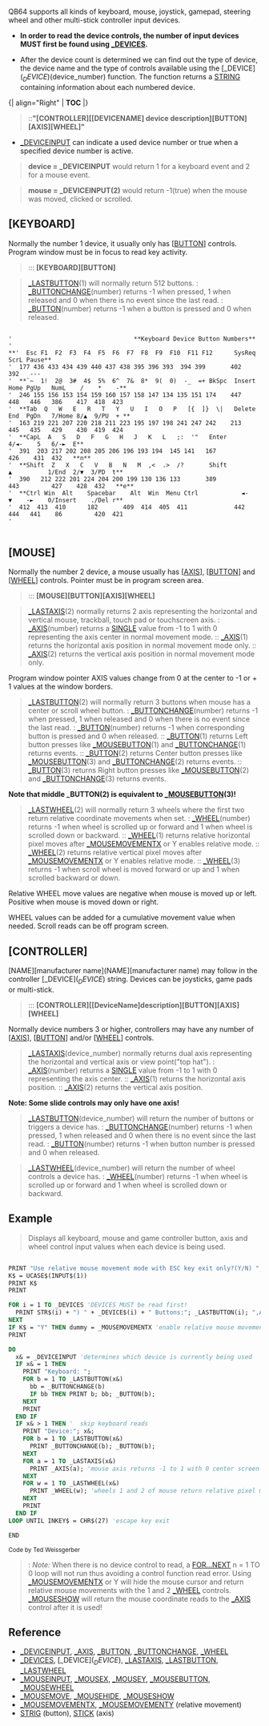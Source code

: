 QB64 supports all kinds of keyboard, mouse, joystick, gamepad, steering wheel and other multi-stick controller input devices. 

* **In order to read the device controls, the number of input devices MUST first be found using [_DEVICES](_DEVICES).**

* After the device count is determined we can find out the type of device, the device name and the type of controls available using the [_DEVICE$](_DEVICE$)(device_number) function. The function returns a [STRING](STRING) containing information about each numbered device.


{| align="Right"
  | __TOC__
  |}

> ::**"[CONTROLLER]<nowiki>[</nowiki>[DEVICENAME] device description][BUTTON][AXIS][WHEEL]"**


* [_DEVICEINPUT](_DEVICEINPUT) can indicate a used device number or true when a specified device number  is active.

> **device = _DEVICEINPUT** would return 1 for a keyboard event and 2 for a mouse event.

> **mouse = _DEVICEINPUT(2)** would return -1(true) when the mouse was moved, clicked or scrolled.


## [KEYBOARD]


Normally the number 1 device, it usually only has [[BUTTON](BUTTON)] controls. Program window must be in focus to read key activity.


> ::: **[KEYBOARD][BUTTON]**


>  [_LASTBUTTON](_LASTBUTTON)(1) will normally return 512 buttons.
> : [_BUTTONCHANGE](_BUTTONCHANGE)(number) returns -1 when pressed, 1 when released and 0 when there is no event since the last read.
> : [_BUTTON](_BUTTON)(number) returns -1 when a button is pressed and 0 when released.


```text

'                                  **Keyboard Device Button Numbers**
'
**'  Esc F1  F2  F3  F4  F5  F6  F7  F8  F9  F10  F11 F12      SysReq ScrL Pause**                  
'  177 436 433 434 439 440 437 438 395 396 393  394 399       402   392   ---
'  **`~  1!  2@  3#  4$  5%  6^  7&  8*  9(  0)  -_  =+ BkSpc  Insert Home PgUp   NumL    /    *    -** 
'  246 155 156 153 154 159 160 157 158 147 134 135 151 174    447   448   446   386    417  418  423
'  **Tab  Q   W   E   R   T   Y   U   I   O   P   [{  ]}  \|   Delete End  PgDn   7/Home 8/▲  9/PU  + **
'  163 219 221 207 220 218 211 223 195 197 198 241 247 242    213   445   435   429    430  419  424
'  **CapL  A   S   D   F   G   H   J   K   L   ;:  '"   Enter                     4/◄-    5   6/-►  E**
'  391  203 217 202 208 205 206 196 193 194  145 141   167                      426    431  432   **n**
'  **Shift  Z   X   C   V   B   N   M  ,<  .>  /?       Shift          ▲          1/End  2/▼  3/PD  t**
'  390   212 222 201 224 204 200 199 130 136 133       389          443         427    428  432   **e**
'  **Ctrl Win  Alt    Spacebar    Alt  Win  Menu Ctrl            ◄-    ▼    -►    0/Insert    ./Del r**
'  412  413  410      182       409  414  405  411             442  444   441    86         420  421 
'


```



## [MOUSE]


Normally the number 2 device, a mouse usually has [[AXIS](AXIS)], [[BUTTON](BUTTON)] and [[WHEEL](WHEEL)] controls. Pointer must be in program screen area.


> ::: **[MOUSE][BUTTON][AXIS][WHEEL]**


>  [_LASTAXIS](_LASTAXIS)(2) normally returns 2 axis representing the horizontal and vertical mouse, trackball, touch pad or touchscreen axis.
> : [_AXIS](_AXIS)(number) returns a [SINGLE](SINGLE) value from -1 to 1 with 0 representing the axis center in normal movement mode.
> :: [_AXIS](_AXIS)(1) returns the horizontal axis position in normal movement mode only.
> :: [_AXIS](_AXIS)(2) returns the vertical axis position in normal movement mode only. 

Program window pointer AXIS values change from 0 at the center to -1 or + 1 values at the window borders.


>  [_LASTBUTTON](_LASTBUTTON)(2) will normally return 3 buttons when mouse has a center or scroll wheel button.
> : [_BUTTONCHANGE](_BUTTONCHANGE)(number) returns -1 when pressed, 1 when released and 0 when there is no event since the last read.
> : [_BUTTON](_BUTTON)(number) returns -1 when corresponding button is pressed and 0 when released.
> :: [_BUTTON](_BUTTON)(1) returns Left button presses like [_MOUSEBUTTON](_MOUSEBUTTON)(1) and [_BUTTONCHANGE](_BUTTONCHANGE)(1) returns events.
> :: [_BUTTON](_BUTTON)(2) returns Center button presses like [_MOUSEBUTTON](_MOUSEBUTTON)(3) and [_BUTTONCHANGE](_BUTTONCHANGE)(2) returns events.
> :: [_BUTTON](_BUTTON)(3) returns Right button presses like [_MOUSEBUTTON](_MOUSEBUTTON)(2) and [_BUTTONCHANGE](_BUTTONCHANGE)(3) returns events.

**Note that middle _BUTTON(2) is equivalent to [_MOUSEBUTTON](_MOUSEBUTTON)(3)!**


>  [_LASTWHEEL](_LASTWHEEL)(2) will normally return 3 wheels where the first two return relative coordinate movements when set. 
> : [_WHEEL](_WHEEL)(number) returns -1 when wheel is scrolled up or forward and 1 when wheel is scrolled down or backward.
> :: [_WHEEL](_WHEEL)(1) returns relative horizontal pixel moves after [_MOUSEMOVEMENTX](_MOUSEMOVEMENTX) or Y enables relative mode.
> :: [_WHEEL](_WHEEL)(2) returns relative vertical pixel moves after [_MOUSEMOVEMENTX](_MOUSEMOVEMENTX) or Y enables relative mode.
> :: [_WHEEL](_WHEEL)(3) returns -1 when scroll wheel is moved forward or up and 1 when scrolled backward or down.

Relative WHEEL move values are negative when mouse is moved up or left. Positive when mouse is moved down or right.

WHEEL values can be added for a cumulative movement value when needed. Scroll reads can be off program screen.



## [CONTROLLER]

[NAME][manufacturer name](NAME][manufacturer name) may follow in the controller [_DEVICE$](_DEVICE$) string. Devices can be joysticks, game pads or multi-stick.


> ::: **[CONTROLLER]<nowiki>[</nowiki>[DeviceName]description][BUTTON][AXIS][WHEEL]**


Normally device numbers 3 or higher, controllers may have any number of [[AXIS](AXIS)], [[BUTTON](BUTTON)] and/or [[WHEEL](WHEEL)] controls.


>  [_LASTAXIS](_LASTAXIS)(device_number) normally returns dual axis representing the horizontal and vertical axis or view point("top hat").
> : [_AXIS](_AXIS)(number) returns a [SINGLE](SINGLE) value from -1 to 1 with 0 representing the axis center.
> :: [_AXIS](_AXIS)(1) returns the horizontal axis position.
> :: [_AXIS](_AXIS)(2) returns the vertical axis position. 

**Note: Some slide controls may only have one axis!**


>  [_LASTBUTTON](_LASTBUTTON)(device_number) will return the number of buttons or triggers a device has.
> : [_BUTTONCHANGE](_BUTTONCHANGE)(number) returns -1 when pressed, 1 when released and 0 when there is no event since the last read.
> : [_BUTTON](_BUTTON)(number) returns -1 when button number is pressed and 0 when released.


>  [_LASTWHEEL](_LASTWHEEL)(device_number) will return the number of wheel controls a device has. 
> : [_WHEEL](_WHEEL)(number) returns -1 when wheel is scrolled up or forward and 1 when wheel is scrolled down or backward.



## Example


>  Displays all keyboard, mouse and game controller button, axis and wheel control input values when each device is being used.

```vb

PRINT "Use relative mouse movement mode with ESC key exit only?(Y/N) ";
K$ = UCASE$(INPUT$(1))
PRINT K$
PRINT

FOR i = 1 TO _DEVICES 'DEVICES MUST be read first!
  PRINT STR$(i) + ") " + _DEVICE$(i) + " Buttons:"; _LASTBUTTON(i); ",Axis:"; _LASTAXIS(i); ",Wheel:"; _LASTWHEEL(i)
NEXT
IF K$ = "Y" THEN dummy = _MOUSEMOVEMENTX 'enable relative mouse movement reads
PRINT

DO
  x& = _DEVICEINPUT 'determines which device is currently being used
  IF x& = 1 THEN
    PRINT "Keyboard: ";
    FOR b = 1 TO _LASTBUTTON(x&)
      bb = _BUTTONCHANGE(b)
      IF bb THEN PRINT b; bb; _BUTTON(b);
    NEXT
    PRINT
  END IF
  IF x& > 1 THEN '  skip keyboard reads
    PRINT "Device:"; x&;
    FOR b = 1 TO _LASTBUTTON(x&)
      PRINT _BUTTONCHANGE(b); _BUTTON(b);
    NEXT
    FOR a = 1 TO _LASTAXIS(x&)
      PRINT _AXIS(a); 'mouse axis returns -1 to 1 with 0 center screen
    NEXT
    FOR w = 1 TO _LASTWHEEL(x&)
      PRINT _WHEEL(w); 'wheels 1 and 2 of mouse return relative pixel moves when enabled
    NEXT
    PRINT
  END IF
LOOP UNTIL INKEY$ = CHR$(27) 'escape key exit

END 

```
<sub>Code by Ted Weissgerber</sub>
> : *Note:* When there is no device control to read, a [FOR...NEXT](FOR...NEXT) n = 1 TO 0 loop will not run thus avoiding a control function read error.
>  Using [_MOUSEMOVEMENTX](_MOUSEMOVEMENTX) or Y will hide the mouse cursor and return relative mouse movements with the 1 and 2 [_WHEEL](_WHEEL) controls.
[_MOUSESHOW](_MOUSESHOW) will return the mouse coordinate reads to the [_AXIS](_AXIS) control after it is used!



## Reference



* [_DEVICEINPUT](_DEVICEINPUT), [_AXIS](_AXIS), [_BUTTON](_BUTTON), [_BUTTONCHANGE](_BUTTONCHANGE), [_WHEEL](_WHEEL)
* [_DEVICES](_DEVICES), [_DEVICE$](_DEVICE$), [_LASTAXIS](_LASTAXIS), [_LASTBUTTON](_LASTBUTTON), [_LASTWHEEL](_LASTWHEEL)
* [_MOUSEINPUT](_MOUSEINPUT), [_MOUSEX](_MOUSEX), [_MOUSEY](_MOUSEY), [_MOUSEBUTTON](_MOUSEBUTTON), [_MOUSEWHEEL](_MOUSEWHEEL)
* [_MOUSEMOVE](_MOUSEMOVE), [_MOUSEHIDE](_MOUSEHIDE), [_MOUSESHOW](_MOUSESHOW)
* [_MOUSEMOVEMENTX](_MOUSEMOVEMENTX), [_MOUSEMOVEMENTY](_MOUSEMOVEMENTY) (relative movement)
* [STRIG](STRIG) (button), [STICK](STICK) (axis)




